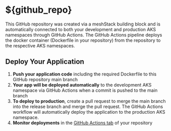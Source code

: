# ${github_repo}

This GitHub repository was created via a meshStack building block and is automatically connected to both your development and production AKS namespaces through GitHub Actions. The GitHub Actions pipeline deploys the docker container (Dockerfile in your repository) from the repository to the respective AKS namespaces.

## Deploy Your Application
1. **Push your application code** including the required Dockerfile to this GitHub repository main branch
2. **Your app will be deployed automatically** to the development AKS namespace via GitHub Actions when a commit is pushed to the main branch
3. **To deploy to production**, create a pull request to merge the main branch into the release branch and merge the pull request. The GitHub Actions workflow will automatically deploy the application to the production AKS namespace.
4. **Monitor deployments** in the [GitHub Actions tab](/actions) of your repository
